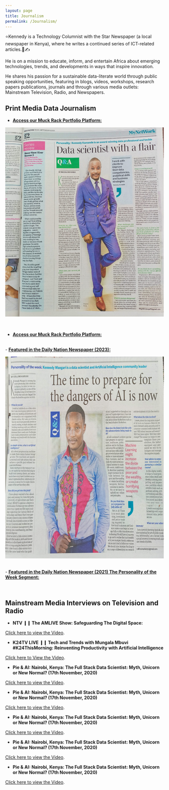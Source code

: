 ```yaml
---
layout: page
title: Journalism
permalink: /Journalism/
---
```


⭐Kennedy is a Technology Columnist with the Star Newspaper (a local newspaper in Kenya), where he writes a continued series of ICT-related articles.📰✍️ 

He is on a mission to educate, inform, and entertain Africa about emerging technologies, trends, and developments in ways that inspire innovation.

He shares his passion for a sustainable data-literate world through public speaking opportunities, featuring in blogs, videos, workshops, research papers publications, journals and through various media outlets: Mainstream Television, Radio, and Newspapers.

## Print Media Data Journalism

-   [**Access our Muck Rack Portfolio Platform:**](https://muckrack.com/kennedykwangari)
  

  <p align="center">
  <img width="750" height="600" src="https://raw.githubusercontent.com/kennedykwangari/kennedykwangari.github.io/master/images/kwangari2022.jpg">
</p>

<br/>

-   [**Access our Muck Rack Portfolio Platform:**](https://muckrack.com/kennedykwangari)


<br> -    [**Featured in the Daily Nation Newspaper (2023):**](https://nation.africa/resource/blob/4209762/73a0a7d1417e0fc14a5e953c14e409b6/weekly-review-34-data.pdf)

  <p align="center">
  <img width="750" height="640" src="https://raw.githubusercontent.com/kennedykwangari/kennedykwangari.github.io/master/images/kwangari2021.jpg">
</p>

<br> -   [**Featured in the Daily Nation Newspaper (2021) The Personality of the Week Segment:**](https://nation.africa/kenya/life-and-style/mynetwork/the-time-to-prepare-for-the-dangers-of-ai-is-now--3264594?fbclid=IwAR1gqlDOwUQad2gQbkVZS7rI9xYkiCcZO6z38eLswj_nvqGXrvQTy0lOz50)

<br/>

## Mainstream Media Interviews on Television and Radio

- **NTV ❙❙ The AMLIVE Show: Safeguarding The Digital Space:**
<p> <a href="https://youtu.be/Dsxx1_0MJeM">Click here to view the Video</a>.</p>

- **K24TV LIVE ❙❙ Tech and Trends with Mungala Mbuvi #K24ThisMorning: Reinventing Productivity with Artificial Intelligence**
<p> <a href="https://www.youtube.com/watch?v=bDqB-weE1n0">Click here to View the Video</a>.</p>





- **Pie & AI: Nairobi, Kenya: The Full Stack Data Scientist: Myth, Unicorn or New Normal? (17th November, 2020)**
<p> <a href="https://www.youtube.com/watch?v=bGzF2oi-veE">Click here to view the Video</a>.</p>

- **Pie & AI: Nairobi, Kenya: The Full Stack Data Scientist: Myth, Unicorn or New Normal? (17th November, 2020)**
<p> <a href="https://www.youtube.com/watch?v=bGzF2oi-veE">Click here to view the Video</a>.</p>


- **Pie & AI: Nairobi, Kenya: The Full Stack Data Scientist: Myth, Unicorn or New Normal? (17th November, 2020)**
<p> <a href="https://www.youtube.com/watch?v=bGzF2oi-veE">Click here to view the Video</a>.</p>



- **Pie & AI: Nairobi, Kenya: The Full Stack Data Scientist: Myth, Unicorn or New Normal? (17th November, 2020)**
<p> <a href="https://www.youtube.com/watch?v=bGzF2oi-veE">Click here to view the Video</a>.</p>



- **Pie & AI: Nairobi, Kenya: The Full Stack Data Scientist: Myth, Unicorn or New Normal? (17th November, 2020)**
<p> <a href="https://www.youtube.com/watch?v=bGzF2oi-veE">Click here to view the Video</a>.</p>












